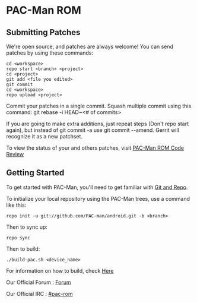 PAC-Man ROM
===========

Submitting Patches
------------------
We're open source, and patches are always welcome!
You can send patches by using these commands:

    cd <workspace>
    repo start <branch> <project>
    cd <project>
    git add <file you edited>
    git commit
    cd <workspace>
    repo upload <project>

Commit your patches in a single commit. Squash multiple commit using this command: git rebase -i HEAD~<# of commits>

If you are going to make extra additions, just repeat steps (Don't repo start again), but instead of git commit -a
use git commit --amend. Gerrit will recognize it as a new patchset.

To view the status of your and others patches, visit [PAC-Man ROM Code Review](http://review.pac-man-rom.de:8080/)


Getting Started
---------------

To get started with PAC-Man, you'll need to get
familiar with [Git and Repo](http://source.android.com/download/using-repo).

To initialize your local repository using the PAC-Man trees, use a command like this:

    repo init -u git://github.com/PAC-man/android.git -b <branch>

Then to sync up:

    repo sync
    
Then to build:

	./build-pac.sh <device_name>



For information on how to build, check [Here](http://forum.xda-developers.com/showthread.php?t=2060017)

Our Official Forum : [Forum](http://pac-man-rom.de/forum/)

Our Official IRC : [#pac-rom](http://webchat.freenode.net/?channels=pac-rom)
